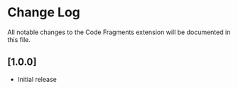 # Change Log
All notable changes to the Code Fragments extension will be documented in this file.

## [1.0.0]
- Initial release